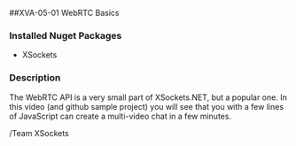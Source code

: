 ##XVA-05-01 WebRTC Basics

### Installed Nuget Packages

- XSockets

### Description

The WebRTC API is a very small part of XSockets.NET, but a popular one. In this video (and github sample project) you will see that you with a few lines of JavaScript can create a multi-video chat in a few minutes.

/Team XSockets
